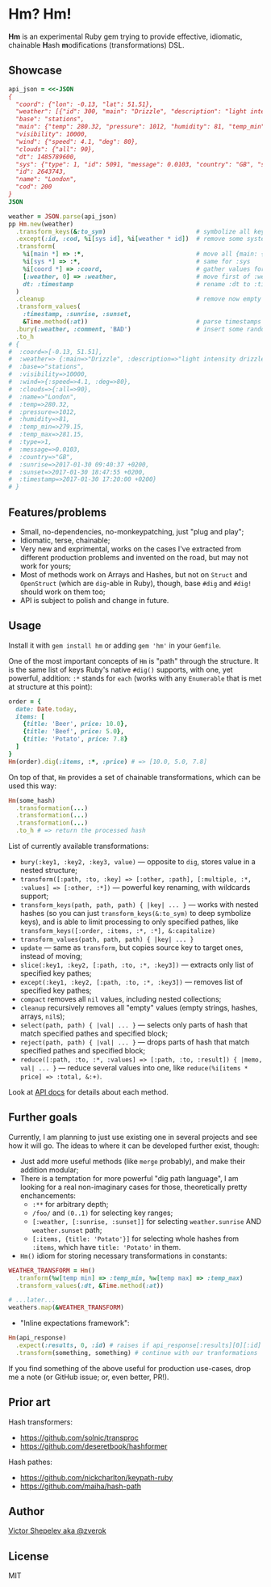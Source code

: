 # Hm? Hm!

**Hm** is an experimental Ruby gem trying to provide effective, idiomatic, chainable **H**ash
**m**odifications (transformations) DSL.

## Showcase

```ruby
api_json = <<-JSON
{
  "coord": {"lon": -0.13, "lat": 51.51},
  "weather": [{"id": 300, "main": "Drizzle", "description": "light intensity drizzle", "icon": "09d"}],
  "base": "stations",
  "main": {"temp": 280.32, "pressure": 1012, "humidity": 81, "temp_min": 279.15, "temp_max": 281.15},
  "visibility": 10000,
  "wind": {"speed": 4.1, "deg": 80},
  "clouds": {"all": 90},
  "dt": 1485789600,
  "sys": {"type": 1, "id": 5091, "message": 0.0103, "country": "GB", "sunrise": 1485762037, "sunset": 1485794875},
  "id": 2643743,
  "name": "London",
  "cod": 200
}
JSON

weather = JSON.parse(api_json)
pp Hm.new(weather)
  .transform_keys(&:to_sym)                         # symbolize all keys
  .except(:id, :cod, %i[sys id], %i[weather * id])  # remove some system values
  .transform(
    %i[main *] => :*,                               # move all {main: {temp: X}} to just {temp: X}
    %i[sys *] => :*,                                # same for :sys
    %i[coord *] => :coord,                          # gather values for coord.lat, coord.lng into Array in :coord
    [:weather, 0] => :weather,                      # move first of :weather Array to just :weather key
    dt: :timestamp                                  # rename :dt to :timestamp
  )
  .cleanup                                          # remove now empty main: {} and sys: {} hashes
  .transform_values(
    :timestamp, :sunrise, :sunset,
    &Time.method(:at))                              # parse timestamps
  .bury(:weather, :comment, 'BAD')                  # insert some random new key
  .to_h
# {
#  :coord=>[-0.13, 51.51],
#  :weather=> {:main=>"Drizzle", :description=>"light intensity drizzle", :icon=>"09d", :comment=>"BAD"},
#  :base=>"stations",
#  :visibility=>10000,
#  :wind=>{:speed=>4.1, :deg=>80},
#  :clouds=>{:all=>90},
#  :name=>"London",
#  :temp=>280.32,
#  :pressure=>1012,
#  :humidity=>81,
#  :temp_min=>279.15,
#  :temp_max=>281.15,
#  :type=>1,
#  :message=>0.0103,
#  :country=>"GB",
#  :sunrise=>2017-01-30 09:40:37 +0200,
#  :sunset=>2017-01-30 18:47:55 +0200,
#  :timestamp=>2017-01-30 17:20:00 +0200}
# }
```

## Features/problems

* Small, no-dependencies, no-monkeypatching, just "plug and play";
* Idiomatic, terse, chainable;
* Very new and exprimental, works on the cases I've extracted from different production problems and
  invented on the road, but may not work for yours;
* Most of methods work on Arrays and Hashes, but not on `Struct` and `OpenStruct` (which are
  `dig`-able in Ruby), though, base `#dig` and `#dig!` should work on them too;
* API is subject to polish and change in future.

## Usage

Install it with `gem install hm` or adding `gem 'hm'` in your `Gemfile`.

One of the most important concepts of `Hm` is "path" through the structure. It is the same list of
keys Ruby's native `#dig()` supports, with one, yet powerful, addition: `:*` stands for `each` (works
with any `Enumerable` that is met at structure at this point):

```ruby
order = {
  date: Date.today,
  items: [
    {title: 'Beer', price: 10.0},
    {title: 'Beef', price: 5.0},
    {title: 'Potato', price: 7.8}
  ]
}
Hm(order).dig(:items, :*, :price) # => [10.0, 5.0, 7.8]
```

On top of that, `Hm` provides a set of chainable transformations, which can be used this way:

```ruby
Hm(some_hash)
  .transformation(...)
  .transformation(...)
  .transformation(...)
  .to_h # => return the processed hash
```

List of currently available transformations:

* `bury(:key1, :key2, :key3, value)` — opposite to `dig`, stores value in a nested structure;
* `transform([:path, :to, :key] => [:other, :path], [:multiple, :*, :values] => [:other, :*])` —
  powerful key renaming, with wildcards support;
* `transform_keys(path, path, path) { |key| ... }` — works with nested hashes (so you can just
  `transform_keys(&:to_sym)` to deep symbolize keys), and is able to limit processing to only
  specified pathes, like `transform_keys([:order, :items, :*, :*], &:capitalize)`
* `transform_values(path, path, path) { |key| ... }`
* `update` — same as `transform`, but copies source key to target ones, instead of moving;
* `slice(:key1, :key2, [:path, :to, :*, :key3])` — extracts only list of specified key pathes;
* `except(:key1, :key2, [:path, :to, :*, :key3])` — removes list of specified key pathes;
* `compact` removes all `nil` values, including nested collections;
* `cleanup` recursively removes all "empty" values (empty strings, hashes, arrays, `nil`s);
* `select(path, path) { |val| ... }` — selects only parts of hash that match specified pathes and
  specified block;
* `reject(path, path) { |val| ... }` — drops parts of hash that match specified pathes and
  specified block;
* `reduce([:path, :to, :*, :values] => [:path, :to, :result]) { |memo, val| ... }` — reduce several
  values into one, like `reduce(%i[items * price] => :total, &:+)`.

Look at [API docs](http://www.rubydoc.info/gems/hm) for details about each method.

## Further goals

Currently, I am planning to just use existing one in several projects and see how it will go. The
ideas to where it can be developed further exist, though:

* Just add more useful methods (like `merge` probably), and make their addition modular;
* There is a temptation for more powerful "dig path language", I am looking for a real non-imaginary
   cases for those, theoretically pretty enchancements:
  * `:**` for arbitrary depth;
  * `/foo/` and `(0..1)` for selecting key ranges;
  * `[:weather, [:sunrise, :sunset]]` for selecting `weather.sunrise` AND `weather.sunset` path;
  * `[:items, {title: 'Potato'}]` for selecting whole hashes from `:items`, which have `title: 'Potato'`
    in them.
* `Hm()` idiom for storing necessary transformations in constants:

```ruby
WEATHER_TRANSFORM = Hm()
  .tranform(%w[temp min] => :temp_min, %w[temp max] => :temp_max)
  .transform_values(:dt, &Time.method(:at))

# ...later...
weathers.map(&WEATHER_TRANSFORM)
```
* "Inline expectations framework":

```ruby
Hm(api_response)
  .expect(:results, 0, :id) # raises if api_response[:results][0][:id] is absent
  .transform(something, something) # continue with our tranformations
```

If you find something of the above useful for production use-cases, drop me a note (or GitHub issue;
or, even better, PR!).

## Prior art

Hash transformers:

* https://github.com/solnic/transproc
* https://github.com/deseretbook/hashformer

Hash pathes:

* https://github.com/nickcharlton/keypath-ruby
* https://github.com/maiha/hash-path

## Author

[Victor Shepelev aka @zverok](https://zverok.github.io)

## License

MIT
